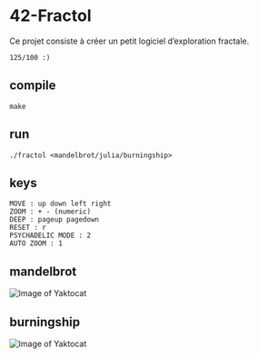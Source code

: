 # 42-Fractol
Ce projet consiste à créer un petit logiciel d’exploration fractale.

    125/100 :)

## compile

    make
  
## run

    ./fractol <mandelbrot/julia/burningship>

## keys

    MOVE : up down left right
    ZOOM : + - (numeric)
    DEEP : pageup pagedown
    RESET : r
    PSYCHADELIC MODE : 2
    AUTO ZOOM : 1

## mandelbrot
![Image of Yaktocat](http://img15.hostingpics.net/pics/605499ScreenShot20160315at62158PM1.png)

## burningship
![Image of Yaktocat](http://img15.hostingpics.net/pics/973943ScreenShot20160315at61807PM.png)
